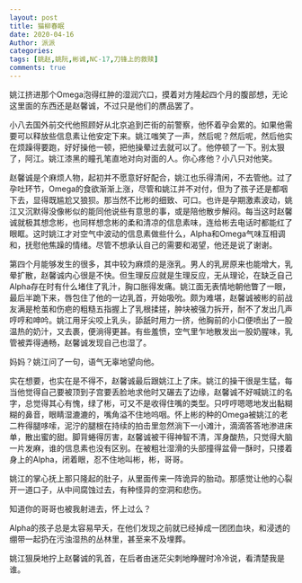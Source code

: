 ```yaml
---
layout: post
title: 猫柳春眠
date: 2020-04-16
Author: 派派
categories: 
tags: [姚赵,姚阮,彬诚,NC-17,刀锋上的救赎]
comments: true
---
```




姚江挤进那个Omega泡得红肿的湿润穴口，摸着对方隆起四个月的腹部想，无论这里面的东西还是赵馨诚，不过只是他们的赝品罢了。

小八去国外前交代他照顾好从北京追到芒街的前警察，他怀着孕会累的。如果他需要可以释放些信息素让他安定下来。姚江嗤笑了一声，然后呢？然后呢，然后他实在烦躁得要跑，好好操他一顿，把他操晕过去就可以了。他停顿了一下。别太狠了，阿江。姚江漆黑的瞳孔笔直地对向对面的人。你心疼他？小八只对他笑。

赵馨诚是个麻烦人物，起初并不愿意好好配合，姚江也乐得清闲，不去管他。过了孕吐环节，Omega的食欲渐渐上涨，尽管和姚江并不对付，但为了孩子还是都咽下去，显得既尴尬又狼狈。那当然不比彬的细致、可口。也许是孕期激素波动，姚江又沉默得没像彬似的能同他说些有意思的事，或是陪他散步解闷。每当这时赵馨诚就极其想念彬，也同样想念彬的柔和清凉的信息素味，连给彬去电话时都能红了眼眶。这时姚江才对空气中波动的信息素做些什么，Alpha和Omega气味互相调和，抚慰他焦躁的情绪。尽管不想承认自己的需要和渴望，他还是说了谢谢。

第四个月能够发生的很多，其中较为麻烦的是涨乳。男人的乳房原来也能增大，乳晕扩散，赵馨诚内心很是不快。但生理反应就是生理反应，无从理论，在缺乏自己Alpha存在时有什么堵住了乳汁，胸口胀得发痛。姚江面无表情地朝他瞥了一眼，最后半跪下来，唇包住了他的一边乳首，开始吸吮。颇为难堪，赵馨诚被彬的前战友满是枪茧和伤疤的粗糙五指握上了乳根揉搓，肿块被强力拆开，耐不了发出几声哼哼和呻吟。姚江用牙尖咬上乳头，舔舐时用力一挤，他胸前的小口便喷出了一股温热的奶汁，又去裹，便淌得更甚。有些羞愤，空气里乍地散发出一股奶腥味，乳管被弄得通畅，赵馨诚发现自己也湿了。

妈妈？姚江问了一句，语气无辜地望向他。

实在想要，也实在是不得不，赵馨诚最后跟姚江上了床。姚江的操干很是生猛，每当他觉得自己要被顶到子宫要丢脸地求他时又碾去了边缘，赵馨诚不好喊姚江的名字，总觉得其心有愧，绿了彬，可又不是收得住嘴的类型。只哼哼嗯嗯地发出黏糊糊的鼻音，眼睛湿漉漉的，嘴角溢不住地呜咽。怀上彬的种的Omega被姚江的老二杵得腿哆嗦，泥泞的腿根在持续的拍击里忽然淌下一小滩汁，滴滴答答地渗进床单，散出蜜的甜。脚背蜷得厉害，赵馨诚被干得神智不清，浑身酸热，只觉得大脑一片发麻，谁的信息素也没有区别。在被粗壮湿滑的头部撞得盆骨一酥时，只搂着身上的Alpha，闭着眼，忍不住地叫彬，彬，哥哥。

姚江的掌心抚上那只隆起的肚子，从里面传来一阵诡异的胎动。那感觉让他的心裂开一道口子，从中间腐蚀过去，有种怪异的空洞和悲伤。

知道你的哥哥也被我射进去，怀上过么？

Alpha的孩子总是太容易早夭，在他们发现之前就已经掉成一团团血块，和浸透的绷带一起扔在污浊湿热的丛林里，甚至来不及埋葬。

姚江狠戾地拧上赵馨诚的乳首，在后者由迷茫尖刺地睁醒时冷冷说，看清楚我是谁。

